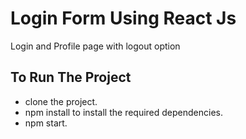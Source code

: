 # Login Form Using React Js

Login and Profile page with logout option

## To Run The Project
- clone the project.
- npm install to install the required dependencies.
- npm start.

